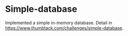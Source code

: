 # Simple-database
Implemented a simple in-memory database.
Detail in https://www.thumbtack.com/challenges/simple-database.
